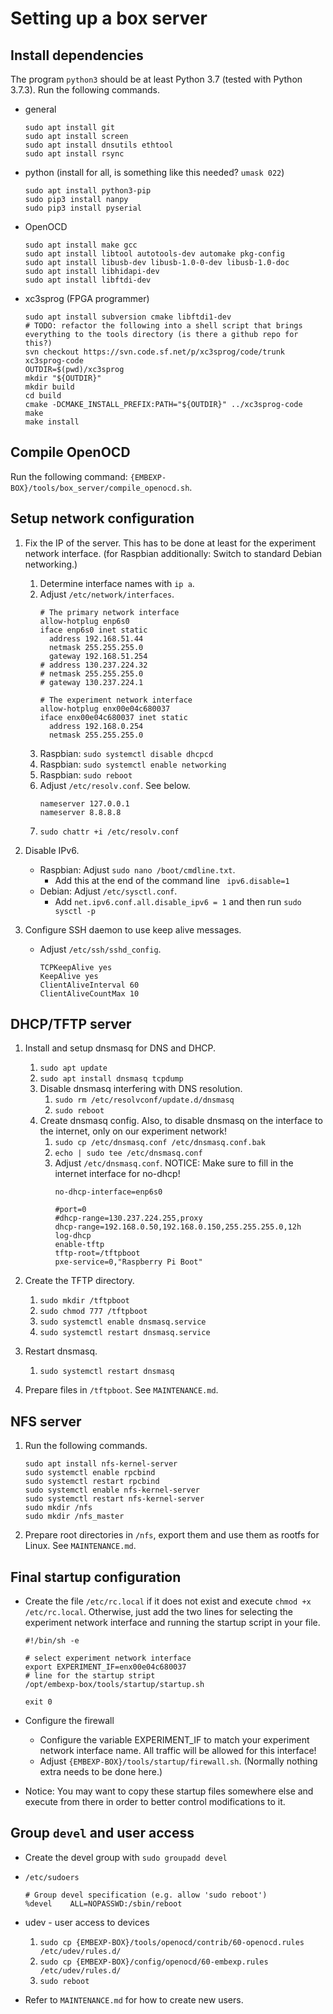 # Setting up a box server


## Install dependencies
The program `python3` should be at least Python 3.7 (tested with Python 3.7.3).
Run the following commands.
- general
  ```
  sudo apt install git
  sudo apt install screen
  sudo apt install dnsutils ethtool
  sudo apt install rsync
  ```
- python (install for all, is something like this needed? `umask 022`)
  ```
  sudo apt install python3-pip
  sudo pip3 install nanpy
  sudo pip3 install pyserial
  ```
- OpenOCD
  ```
  sudo apt install make gcc
  sudo apt install libtool autotools-dev automake pkg-config
  sudo apt install libusb-dev libusb-1.0-0-dev libusb-1.0-doc
  sudo apt install libhidapi-dev
  sudo apt install libftdi-dev
  ```
- xc3sprog (FPGA programmer)
  ```
  sudo apt install subversion cmake libftdi1-dev
  # TODO: refactor the following into a shell script that brings everything to the tools directory (is there a github repo for this?)
  svn checkout https://svn.code.sf.net/p/xc3sprog/code/trunk xc3sprog-code
  OUTDIR=$(pwd)/xc3sprog
  mkdir "${OUTDIR}"
  mkdir build
  cd build
  cmake -DCMAKE_INSTALL_PREFIX:PATH="${OUTDIR}" ../xc3sprog-code
  make
  make install
  ```


## Compile OpenOCD
Run the following command: `{EMBEXP-BOX}/tools/box_server/compile_openocd.sh`.


## Setup network configuration
1. Fix the IP of the server. This has to be done at least for the experiment network interface. (for Raspbian additionally: Switch to standard Debian networking.)
   1. Determine interface names with `ip a`.
   1. Adjust `/etc/network/interfaces`.
      ```
      # The primary network interface
      allow-hotplug enp6s0
      iface enp6s0 inet static
      	address 192.168.51.44
      	netmask 255.255.255.0
      	gateway 192.168.51.254
      #	address 130.237.224.32
      #	netmask 255.255.255.0
      #	gateway 130.237.224.1
      
      # The experiment network interface
      allow-hotplug enx00e04c680037
      iface enx00e04c680037 inet static
      	address 192.168.0.254
      	netmask 255.255.255.0
      ```
   1. Raspbian: `sudo systemctl disable dhcpcd`
   1. Raspbian: `sudo systemctl enable networking`
   1. Raspbian: `sudo reboot`
   1. Adjust `/etc/resolv.conf`. See below.
      ```
      nameserver 127.0.0.1
      nameserver 8.8.8.8
      ```
   1. `sudo chattr +i /etc/resolv.conf`

1. Disable IPv6.
   - Raspbian: Adjust `sudo nano /boot/cmdline.txt`.
     - Add this at the end of the command line ` ipv6.disable=1`
   - Debian: Adjust `/etc/sysctl.conf`.
     - Add `net.ipv6.conf.all.disable_ipv6 = 1` and then run `sudo sysctl -p`

1. Configure SSH daemon to use keep alive messages.
   - Adjust `/etc/ssh/sshd_config`.
     ```
     TCPKeepAlive yes
     KeepAlive yes
     ClientAliveInterval 60
     ClientAliveCountMax 10
     ```


## DHCP/TFTP server
1. Install and setup dnsmasq for DNS and DHCP.
   1. `sudo apt update`
   1. `sudo apt install dnsmasq tcpdump`
   1. Disable dnsmasq interfering with DNS resolution.
      1. `sudo rm /etc/resolvconf/update.d/dnsmasq`
      1. `sudo reboot`
   1. Create dnsmasq config. Also, to disable dnsmasq on the interface to the internet, only on our experiment network!
      1. `sudo cp /etc/dnsmasq.conf /etc/dnsmasq.conf.bak`
      1. `echo | sudo tee /etc/dnsmasq.conf`
      1. Adjust `/etc/dnsmasq.conf`. NOTICE: Make sure to fill in the internet interface for no-dhcp!
         ```
         no-dhcp-interface=enp6s0
         
         #port=0
         #dhcp-range=130.237.224.255,proxy
         dhcp-range=192.168.0.50,192.168.0.150,255.255.255.0,12h
         log-dhcp
         enable-tftp
         tftp-root=/tftpboot
         pxe-service=0,"Raspberry Pi Boot"
         ```

1. Create the TFTP directory.
   1. `sudo mkdir /tftpboot`
   1. `sudo chmod 777 /tftpboot`
   1. `sudo systemctl enable dnsmasq.service`
   1. `sudo systemctl restart dnsmasq.service`

1. Restart dnsmasq.
   1. `sudo systemctl restart dnsmasq`

1. Prepare files in `/tftpboot`. See `MAINTENANCE.md`.


## NFS server
1. Run the following commands.
   ```
   sudo apt install nfs-kernel-server
   sudo systemctl enable rpcbind
   sudo systemctl restart rpcbind
   sudo systemctl enable nfs-kernel-server
   sudo systemctl restart nfs-kernel-server
   sudo mkdir /nfs
   sudo mkdir /nfs_master
   ```

1. Prepare root directories in `/nfs`, export them and use them as rootfs for Linux. See `MAINTENANCE.md`.


## Final startup configuration
- Create the file `/etc/rc.local` if it does not exist and execute `chmod +x /etc/rc.local`. Otherwise, just add the two lines for selecting the experiment network interface and running the startup script in your file.
  ```
  #!/bin/sh -e
  
  # select experiment network interface
  export EXPERIMENT_IF=enx00e04c680037
  # line for the startup stript
  /opt/embexp-box/tools/startup/startup.sh
  
  exit 0
  ```

- Configure the firewall
  - Configure the variable EXPERIMENT_IF to match your experiment network interface name. All traffic will be allowed for this interface!
  - Adjust `{EMBEXP-BOX}/tools/startup/firewall.sh`. (Normally nothing extra needs to be done here.)

- Notice: You may want to copy these startup files somewhere else and execute from there in order to better control modifications to it.


## Group `devel` and user access
- Create the devel group with `sudo groupadd devel`

- `/etc/sudoers`
  ```
  # Group devel specification (e.g. allow 'sudo reboot')
  %devel	ALL=NOPASSWD:/sbin/reboot
  ```

- udev - user access to devices
  1. `sudo cp {EMBEXP-BOX}/tools/openocd/contrib/60-openocd.rules /etc/udev/rules.d/`
  1. `sudo cp {EMBEXP-BOX}/config/openocd/60-embexp.rules /etc/udev/rules.d/`
  1. `sudo reboot`

- Refer to `MAINTENANCE.md` for how to create new users.



